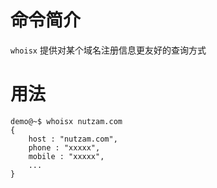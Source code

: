 命令简介
======= 

`whoisx` 提供对某个域名注册信息更友好的查询方式
    

用法
=======

```
demo@~$ whoisx nutzam.com
{
    host : "nutzam.com",
    phone : "xxxxx",
    mobile : "xxxxx",
    ...
}
```
